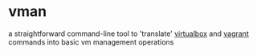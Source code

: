 # vman
a straightforward command-line tool to 'translate' [virtualbox] and [vagrant] commands into basic vm management operations

[virtualbox]: https://www.virtualbox.org
[vagrant]: https://github.com/hashicorp/vagrant
